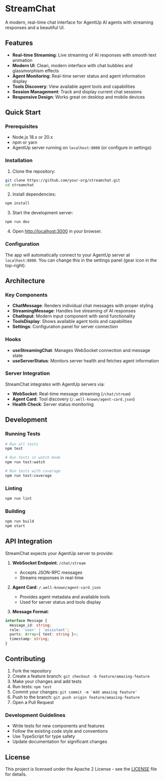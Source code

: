 # StreamChat

A modern, real-time chat interface for AgentUp AI agents with streaming responses and a beautiful UI.

## Features

- **Real-time Streaming**: Live streaming of AI responses with smooth text animation
- **Modern UI**: Clean, modern interface with chat bubbles and glassmorphism effects
- **Agent Monitoring**: Real-time server status and agent information display
- **Tools Discovery**: View available agent tools and capabilities
- **Session Management**: Track and display current chat sessions
- **Responsive Design**: Works great on desktop and mobile devices

## Quick Start

### Prerequisites

- Node.js 18.x or 20.x
- npm or yarn
- AgentUp server running on `localhost:8000` (or configure in settings)

### Installation

1. Clone the repository:
```bash
git clone https://github.com/your-org/streamchat.git
cd streamchat
```

2. Install dependencies:
```bash
npm install
```

3. Start the development server:
```bash
npm run dev
```

4. Open [http://localhost:3000](http://localhost:3000) in your browser.

### Configuration

The app will automatically connect to your AgentUp server at `localhost:8000`. You can change this in the settings panel (gear icon in the top-right).

## Architecture

### Key Components

- **ChatMessage**: Renders individual chat messages with proper styling
- **StreamingMessage**: Handles live streaming of AI responses
- **ChatInput**: Modern input component with send functionality
- **ToolsDisplay**: Shows available agent tools and capabilities
- **Settings**: Configuration panel for server connection

### Hooks

- **useStreamingChat**: Manages WebSocket connection and message state
- **useServerStatus**: Monitors server health and fetches agent information

### Server Integration

StreamChat integrates with AgentUp servers via:
- **WebSocket**: Real-time message streaming (`/chat/stream`)
- **Agent Card**: Tool discovery (`/.well-known/agent-card.json`)
- **Health Check**: Server status monitoring

## Development

### Running Tests

```bash
# Run all tests
npm test

# Run tests in watch mode
npm run test:watch

# Run tests with coverage
npm run test:coverage
```

### Linting

```bash
npm run lint
```

### Building

```bash
npm run build
npm start
```

## API Integration

StreamChat expects your AgentUp server to provide:

1. **WebSocket Endpoint**: `/chat/stream`
   - Accepts JSON-RPC messages
   - Streams responses in real-time

2. **Agent Card**: `/.well-known/agent-card.json`
   - Provides agent metadata and available tools
   - Used for server status and tools display

3. **Message Format**:
```typescript
interface Message {
  message_id: string;
  role: 'user' | 'assistant';
  parts: Array<{ text: string }>;
  timestamp: string;
}
```

## Contributing

1. Fork the repository
2. Create a feature branch: `git checkout -b feature/amazing-feature`
3. Make your changes and add tests
4. Run tests: `npm test`
5. Commit your changes: `git commit -m 'Add amazing feature'`
6. Push to the branch: `git push origin feature/amazing-feature`
7. Open a Pull Request

### Development Guidelines

- Write tests for new components and features
- Follow the existing code style and conventions
- Use TypeScript for type safety
- Update documentation for significant changes

## License

This project is licensed under the Apache 2 License - see the [LICENSE](LICENSE) file for details.

